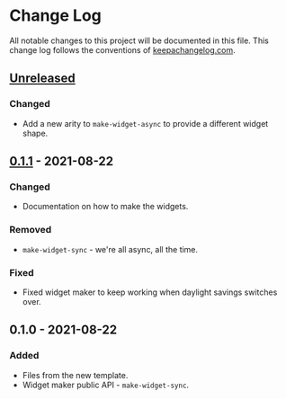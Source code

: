 # Change Log
All notable changes to this project will be documented in this file. This change log follows the conventions of [keepachangelog.com](http://keepachangelog.com/).

## [Unreleased]
### Changed
- Add a new arity to `make-widget-async` to provide a different widget shape.

## [0.1.1] - 2021-08-22
### Changed
- Documentation on how to make the widgets.

### Removed
- `make-widget-sync` - we're all async, all the time.

### Fixed
- Fixed widget maker to keep working when daylight savings switches over.

## 0.1.0 - 2021-08-22
### Added
- Files from the new template.
- Widget maker public API - `make-widget-sync`.

[Unreleased]: https://sourcehost.site/your-name/employee/compare/0.1.1...HEAD
[0.1.1]: https://sourcehost.site/your-name/employee/compare/0.1.0...0.1.1

